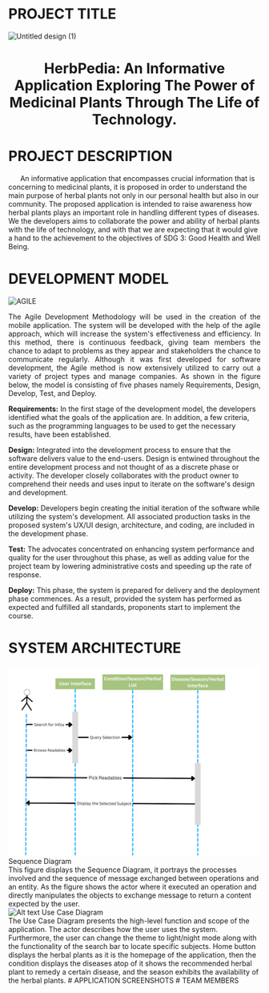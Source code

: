 # PROJECT TITLE

![Untitled design (1)](https://github.com/cortezjoseph/ADET_FINALPROJ/assets/114766731/73cadf64-732c-41e8-b55e-e078eab4e59b)

**<h1 align="center">HerbPedia: An Informative Application Exploring The Power of Medicinal Plants Through The Life of Technology.</h1>**

# PROJECT DESCRIPTION
&nbsp;&nbsp;&nbsp;&nbsp;&nbsp; An informative application that encompasses crucial information that is concerning to medicinal plants, it is proposed in order to understand the main purpose of herbal plants not only in our personal health but also in our community. The proposed application is intended to raise awareness how herbal plants plays an important role in handling different types of diseases. We the developers aims to collaborate the power and ability of herbal plants with the life of technology, and with that we are expecting that it would give a hand to the achievement to the objectives of SDG 3: Good Health and Well Being. 

# DEVELOPMENT MODEL

<img width="416" alt="AGILE" src="https://github.com/cortezjoseph/ADET_FINALPROJ/assets/114508743/3dcecb7d-273e-4bcf-a03e-7d476de7fadb">

<p align="justify"> The Agile Development Methodology will be used in the creation of the mobile application. The system will be developed with the help of the agile approach, which will increase the system's effectiveness and efficiency. In this method, there is continuous feedback, giving team members the chance to adapt to problems as they appear and stakeholders the chance to communicate regularly. Although it was first developed for software development, the Agile method is now extensively utilized to carry out a variety of project types and manage companies. As shown in the figure below, the model is consisting of five phases namely Requirements, Design, Develop, Test, and Deploy.

**Requirements:** In the first stage of the development model, the developers identified what the goals of the application are. In addition, a few criteria, such as the programming languages to be used to get the necessary results, have been established.

**Design:** Integrated into the development process to ensure that the software delivers value to the end-users. Design is entwined throughout the entire development process and not thought of as a discrete phase or activity. The developer closely collaborates with the product owner to comprehend their needs and uses input to iterate on the software's design and development.

**Develop:** Developers begin creating the initial iteration of the software while utilizing the system's development. All associated production tasks in the proposed system's UX/UI design, architecture, and coding, are included in the development phase.

**Test:** The advocates concentrated on enhancing system performance and quality for the user throughout this phase, as well as adding value for the project team by lowering administrative costs and speeding up the rate of response.

**Deploy:** This phase, the system is prepared for delivery and the deployment phase commences. As a result, provided the system has performed as expected and fulfilled all standards, proponents start to implement the course.

# SYSTEM ARCHITECTURE
<img src="assets/Herbpedia Sequence Diagram (1).png" alt="Alt text" title="Optional title">
Sequence Diagram<br>
This figure displays the Sequence Diagram, it portrays the processes involved and the sequence of message exchanged between operations and an entity. As the figure shows the actor where it executed an operation and directly manipulates the objects to exchange message to return a content expected by the user.<br>
<img src="assets/Use Case Diagram.png.jpg" alt="Alt text" title="Optional title">
Use Case Diagram<br>
The Use Case Diagram presents the high-level function and scope of the application. The actor describes how the user uses the system. Furthermore, the user can change the theme to light/night mode along with the functionality of the search bar to locate specific subjects. Home button displays the herbal plants as it is the homepage of the application, then the condition displays the diseases atop of it shows the recommended herbal plant to remedy a certain disease, and the season exhibits the availability of the herbal plants.
# APPLICATION SCREENSHOTS
# TEAM MEMBERS


